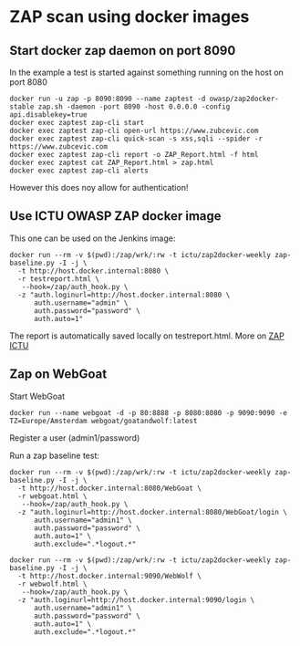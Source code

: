 # ZAP scan using docker images

## Start docker zap daemon on port 8090

In the example a test is started against something running on the host on port 8080

    docker run -u zap -p 8090:8090 --name zaptest -d owasp/zap2docker-stable zap.sh -daemon -port 8090 -host 0.0.0.0 -config api.disablekey=true
    docker exec zaptest zap-cli start
    docker exec zaptest zap-cli open-url https://www.zubcevic.com
    docker exec zaptest zap-cli quick-scan -s xss,sqli --spider -r https://www.zubcevic.com
    docker exec zaptest zap-cli report -o ZAP_Report.html -f html 
    docker exec zaptest cat ZAP_Report.html > zap.html
    docker exec zaptest zap-cli alerts

However this does noy allow for authentication!

## Use ICTU OWASP ZAP docker image

This one can be used on the Jenkins image:

    docker run --rm -v $(pwd):/zap/wrk/:rw -t ictu/zap2docker-weekly zap-baseline.py -I -j \
      -t http://host.docker.internal:8080 \
      -r testreport.html \
       --hook=/zap/auth_hook.py \
      -z "auth.loginurl=http://host.docker.internal:8080 \
          auth.username="admin" \
          auth.password="password" \
          auth.auto=1"

The report is automatically saved locally on testreport.html.
More on [ZAP ICTU](https://github.com/ICTU/zap-baseline)

## Zap on WebGoat

Start WebGoat

    docker run --name webgoat -d -p 80:8888 -p 8080:8080 -p 9090:9090 -e TZ=Europe/Amsterdam webgoat/goatandwolf:latest

Register a user (admin1/password)

Run a zap baseline test:

    docker run --rm -v $(pwd):/zap/wrk/:rw -t ictu/zap2docker-weekly zap-baseline.py -I -j \
      -t http://host.docker.internal:8080/WebGoat \
      -r webgoat.html \
       --hook=/zap/auth_hook.py \
      -z "auth.loginurl=http://host.docker.internal:8080/WebGoat/login \
          auth.username="admin1" \
          auth.password="password" \
          auth.auto=1" \
          auth.exclude=".*logout.*" 

    docker run --rm -v $(pwd):/zap/wrk/:rw -t ictu/zap2docker-weekly zap-baseline.py -I -j \
      -t http://host.docker.internal:9090/WebWolf \
      -r webwolf.html \
       --hook=/zap/auth_hook.py \
      -z "auth.loginurl=http://host.docker.internal:9090/login \
          auth.username="admin1" \
          auth.password="password" \
          auth.auto=1" \
          auth.exclude=".*logout.*" 


